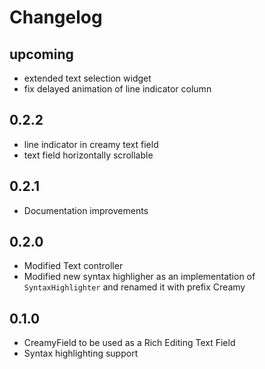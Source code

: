 # Changelog

## upcoming

- extended text selection widget
- fix delayed animation of line indicator column

## 0.2.2

- line indicator in creamy text field
- text field horizontally scrollable

## 0.2.1

- Documentation improvements

## 0.2.0

- Modified Text controller
- Modified new syntax highligher as an implementation of `SyntaxHighlighter` and renamed it with prefix Creamy

## 0.1.0

- CreamyField to be used as a Rich Editing Text Field
- Syntax highlighting support